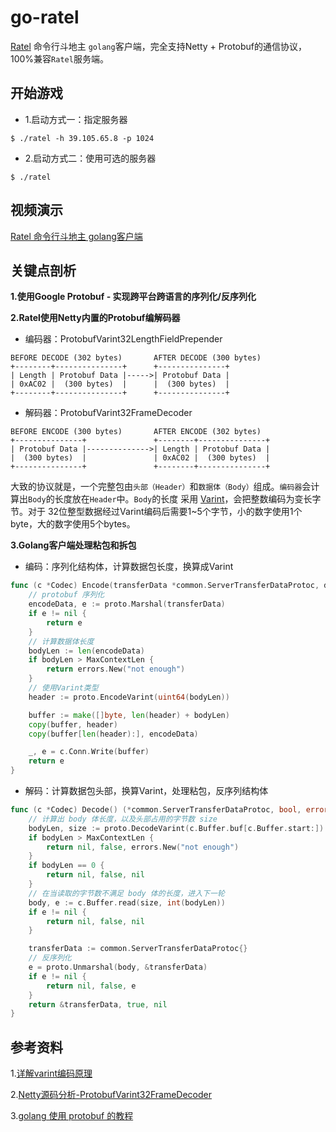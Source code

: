 # go-ratel

[Ratel](https://github.com/ainilili/ratel) 命令行斗地主 `golang`客户端，完全支持Netty + Protobuf的通信协议，100%兼容`Ratel`服务端。

## 开始游戏

- 1.启动方式一：指定服务器

```
$ ./ratel -h 39.105.65.8 -p 1024
```

- 2.启动方式二：使用可选的服务器

```
$ ./ratel
```

## 视频演示

[Ratel 命令行斗地主 golang客户端](https://www.bilibili.com/video/BV1kV411k79c)

## 关键点剖析

**1.使用Google Protobuf - 实现跨平台跨语言的序列化/反序列化**

**2.Ratel使用Netty内置的Protobuf编解码器**

- 编码器：ProtobufVarint32LengthFieldPrepender

```
BEFORE DECODE (302 bytes)       AFTER DECODE (300 bytes)
+--------+---------------+      +---------------+
| Length | Protobuf Data |----->| Protobuf Data |
| 0xAC02 |  (300 bytes)  |      |  (300 bytes)  |
+--------+---------------+      +---------------+
```

- 解码器：ProtobufVarint32FrameDecoder

```
BEFORE ENCODE (300 bytes)       AFTER ENCODE (302 bytes)
+---------------+               +--------+---------------+
| Protobuf Data |-------------->| Length | Protobuf Data |
|  (300 bytes)  |               | 0xAC02 |  (300 bytes)  |
+---------------+               +--------+---------------+
```

大致的协议就是，一个完整包由`头部（Header）`和`数据体（Body）`组成。`编码器`会计算出`Body`的长度放在`Header`中。`Body`的长度
采用 [Varint](https://developers.google.com/protocol-buffers/docs/encoding#varints)，会把整数编码为变长字节。对于
32位整型数据经过Varint编码后需要1~5个字节，小的数字使用1个byte，大的数字使用5个bytes。

**3.Golang客户端处理粘包和拆包**

- 编码：序列化结构体，计算数据包长度，换算成Varint

```go
func (c *Codec) Encode(transferData *common.ServerTransferDataProtoc, duration duration.Duration) error {
	// protobuf 序列化
	encodeData, e := proto.Marshal(transferData)
	if e != nil {
		return e
	}
	// 计算数据体长度
	bodyLen := len(encodeData)
	if bodyLen > MaxContextLen {
		return errors.New("not enough")
	}
	// 使用Varint类型
	header := proto.EncodeVarint(uint64(bodyLen))

	buffer := make([]byte, len(header) + bodyLen)
	copy(buffer, header)
	copy(buffer[len(header):], encodeData)

	_, e = c.Conn.Write(buffer)
	return e
}
```

- 解码：计算数据包头部，换算Varint，处理粘包，反序列结构体

```go
func (c *Codec) Decode() (*common.ServerTransferDataProtoc, bool, error) {
	// 计算出 body 体长度，以及头部占用的字节数 size
	bodyLen, size := proto.DecodeVarint(c.Buffer.buf[c.Buffer.start:])
	if bodyLen > MaxContextLen {
		return nil, false, errors.New("not enough")
	}
	if bodyLen == 0 {
		return nil, false, nil
	}
	// 在当读取的字节数不满足 body 体的长度，进入下一轮
	body, e := c.Buffer.read(size, int(bodyLen))
	if e != nil {
		return nil, false, nil
	}

	transferData := common.ServerTransferDataProtoc{}
	// 反序列化
	e = proto.Unmarshal(body, &transferData)
	if e != nil {
		return nil, false, e
	}
	return &transferData, true, nil
}
```

## 参考资料

1.[详解varint编码原理](https://segmentfault.com/a/1190000020500985?utm_source=tag-newest)

2.[Netty源码分析-ProtobufVarint32FrameDecoder](https://blog.csdn.net/nimasike/article/details/101392803)

3.[golang 使用 protobuf 的教程](https://www.cnblogs.com/smallleiit/p/10926794.html)